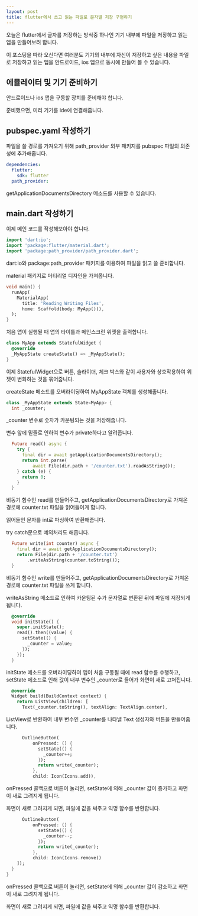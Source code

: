 ```yaml
---
layout: post
title: flutter에서 쓰고 읽는 파일로 문자열 저장 구현하기
---
```


오늘은 flutter에서 글자를 저장하는 방식중 하나인 기기 내부에 파일을 저장하고 읽는 앱을 만들어보려 합니다.

이 포스팅을 따라 오신다면 여러분도 기기의 내부에 자신이 저장하고 싶은 내용을 파일로 저장하고 읽는 앱을 안드로이드, ios 앱으로 동시에 만들어 볼 수 있습니다.

## 에뮬레이터 및 기기 준비하기

안드로이드나 ios 앱을 구동할 장치를 준비해야 합니다.

준비했으면, 미리 기기를 ide에 연결해줍니다.

## pubspec.yaml 작성하기

파일을 쓸 경로를 가져오기 위해 path_provider 외부 패키지를 pubspec 파일의 의존성에 추가해줍니다.

```yaml
dependencies:
  flutter:
    sdk: flutter
  path_provider:
```

getApplicationDocumentsDirectory 메소드를 사용할 수 있습니다.

## main.dart 작성하기

이제 메인 코드를 작성해보아야 합니다.

```dart
import 'dart:io';
import 'package:flutter/material.dart';
import 'package:path_provider/path_provider.dart';
```

dart:io와 package:path_provider 패키지를 이용하여 파일을 읽고 쓸 준비합니다.

material 패키지로 머티리얼 디자인을 가져옵니다.

```dart
void main() {
  runApp(
    MaterialApp(
      title: 'Reading Writing Files', 
      home: Scaffold(body: MyApp())),
  );
}
```

처음 앱이 실행될 때 앱의 타이틀과 메인스크린 위젯을 출력합니다.

```dart
class MyApp extends StatefulWidget {
  @override
  _MyAppState createState() => _MyAppState();
}
```

이제 StatefulWidget으로 버튼, 슬라이더, 체크 박스와 같이 사용자와 상호작용하여 위젯이 변화하는 것을 묶어줍니다.

createState 메소드를 오버라이딩하여 MyAppState 객체를 생성해줍니다.

```dart
class _MyAppState extends State<MyApp> {
  int _counter;
```

_counter 변수로 숫자가 카운팅되는 것을 저장해줍니다.

변수 앞에 밑줄로 인하여 변수가 private하다고 알려줍니다.

```dart
  Future read() async {
    try {
      final dir = await getApplicationDocumentsDirectory();
      return int.parse(
          await File(dir.path + '/counter.txt').readAsString());
    } catch (e) {
      return 0;
    }
  }
```

비동기 함수인 read를 만들어주고, getApplicationDocumentsDirectory로 가져온 경로에 counter.txt 파일을 읽어들이게 합니다.

읽어들인 문자를 int로 파싱하여 반환해줍니다.

try catch문으로 예외처리도 해줍니다.

```dart
  Future write(int counter) async {
    final dir = await getApplicationDocumentsDirectory();
    return File(dir.path + '/counter.txt')
        .writeAsString(counter.toString());
  }
```

비동기 함수인 write를 만들어주고, getApplicationDocumentsDirectory로 가져온 경로에 counter.txt 파일을 쓰게 합니다.

writeAsString 메소드로 인하여 카운팅된 수가 문자열로 변환된 뒤에 파일에 저장되게 됩니다.

```dart
  @override
  void initState() {
    super.initState();
    read().then((value) {
      setState(() {
        _counter = value;
      });
    });
  }
```

initState 메소드를 오버라이딩하여 앱이 처음 구동될 때에 read 함수를 수행하고, setState 메소드로 인해 값이 내부 변수인 _counter로 들어가 화면이 새로 고쳐집니다.

```dart
  @override
  Widget build(BuildContext context) {
    return ListView(children: [
      Text(_counter.toString(), textAlign: TextAlign.center),
```

ListView로 반환하여 내부 변수인 _counter를 나타낼 Text 생성자와 버튼을 만들어줍니다.

```dart
      OutlineButton(
          onPressed: () {
            setState(() {
              _counter++;
            });
            return write(_counter);
          },
          child: Icon(Icons.add)),
```

onPressed 콜백으로 버튼이 눌리면, setState에 의해 _counter 값이 증가하고 화면이 새로 그려지게 됩니다.

화면이 새로 그려지게 되면, 파일에 값을 써주고 익명 함수를 반환합니다.

```dart
      OutlineButton(
          onPressed: () {
            setState(() {
              _counter--;
            });
            return write(_counter);
          },
          child: Icon(Icons.remove))
    ]);
  }
}
```

onPressed 콜백으로 버튼이 눌리면, setState에 의해 _counter 값이 감소하고 화면이 새로 그려지게 됩니다.

화면이 새로 그려지게 되면, 파일에 값을 써주고 익명 함수를 반환합니다.